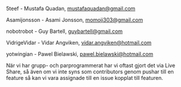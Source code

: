 5teef - Mustafa Quadan, mustafaquadan@gmail.com

Asamijonsson - Asami Jonsson, momoji303@gmail.com

nobotrobot - Guy Bartell, guybartell@gmail.com

VidrigeVidar - Vidar Angviken, vidar.angviken@hotmail.com

yotwingian - Pawel Bielawski, pawel.bielawski@hotmail.com

När vi har grupp- och parprogrammerat har vi oftast gjort det via Live Share, så även om vi inte syns som contributors genom pushar till en feature
så kan vi vara assignade till en issue kopplat till featuren.
